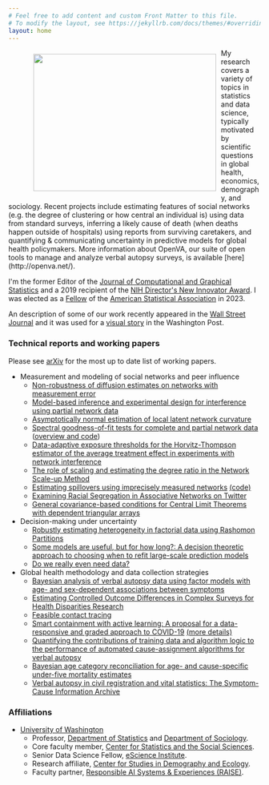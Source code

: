 ```yaml
---
# Feel free to add content and custom Front Matter to this file.
# To modify the layout, see https://jekyllrb.com/docs/themes/#overriding-theme-defaults
layout: home
---
```

<figure>
  <img src="assets/tylerpic.jpg" style="padding: 10px; float: left; width:364.8px;height:273.6px;"/>
 </figure>
 My research covers a variety of topics in statistics and data science, typically motivated by scientific questions in global health, economics, demography, and sociology. Recent projects include estimating features of social networks (e.g. the degree of clustering or how central an individual is) using data from standard surveys, inferring a likely cause of death (when deaths happen outside of
hospitals) using reports from surviving caretakers, and quantifying & communicating uncertainty
in predictive models for global health policymakers. More information about OpenVA, our suite of open tools to manage and analyze verbal autopsy surveys, is available [here](http://openva.net/).
<br>

I'm the former Editor of the [Journal of Computational and Graphical Statistics](https://www.tandfonline.com/action/journalInformation?show=editorialBoard&journalCode=ucgs20) and a 2019 recipient of the [NIH Director's New Innovator Award](https://commonfund.nih.gov/newinnovator).  I was elected as a [Fellow](https://stat.uw.edu/news-resources/articles/adrian-dobra-and-tyler-mccormick-elected-2023-asa-fellows) of the [American Statistical Association](https://www.amstat.org/your-career/awards/asa-fellows) in 2023.
<br>

An description of some of our work recently appeared in the [Wall Street Journal](https://www.wsj.com/us-news/you-probably-know-611-people-heres-how-we-know-88dd27d9?mod=wsjhp_columnists_pos2) and it was used for a [visual story](https://www.washingtonpost.com/world/interactive/2024/gaza-numbers-killed-displaced-scale/?itid=ap_alyssafowers) in the Washington Post.
<br>


<!--
Quick [link](https://thmccormick.github.io/class/567_au20) to the homepage for Stat/CSSS 567, Social network analysis, offered Autumn 2020.
Go here for more info about a few current projects.

I currently have multiple openings for postdoctoral collaborators.  For more information and to apply directly please see [here](https://apply.interfolio.com/100917).  -->


### Technical reports and working papers
Please see [arXiv](https://arxiv.org/find/stat/1/au:+McCormick_T/0/1/0/all/0/1) for the most up to date list of working papers.

+ Measurement and modeling of social networks and peer influence
  + [Non-robustness of diffusion estimates on networks with measurement error](https://arxiv.org/abs/2403.05704)
  + [Model-based inference and experimental design for interference using partial network data](https://arxiv.org/abs/2406.11940)
  + [Asymptotically normal estimation of local latent network curvature](https://arxiv.org/abs/2211.11673)
  + [Spectral goodness-of-fit tests for complete and partial network data](http://arxiv.org/abs/2106.09702) ([overview and code](https://slubold.github.io/GOF_Summary.html))
  + [Data-adaptive exposure thresholds for the Horvitz-Thompson estimator of the average treatment effect in experiments with network interference](https://arxiv.org/abs/2405.15887)
  + [The role of scaling and estimating the degree ratio in the Network Scale-up Method](https://arxiv.org/abs/2305.04381)
  + [Estimating spillovers using imprecisely measured networks](https://arxiv.org/abs/1904.00136) [(code)](https://github.com/thmccormick/spillovers-mismeasured-graphs)
  + [Examining Racial Segregation in Associative Networks on Twitter](https://arxiv.org/abs/1705.04401)
  + [General covariance-based conditions for Central Limit Theorems with dependent triangular arrays](https://arxiv.org/abs/2308.12506)
+ Decision-making under uncertainty
  + [Robustly estimating heterogeneity in factorial data using Rashomon Partitions](https://arxiv.org/abs/2404.02141)
  + [Some models are useful, but for how long?: A decision theoretic approach to choosing when to refit large-scale prediction models](https://arxiv.org/abs/2405.13926)
  + [Do we really even need data?](https://arxiv.org/abs/2401.08702)
+ Global health methodology and data collection strategies
  + [Bayesian analysis of verbal autopsy data using factor models with age- and sex-dependent associations between symptoms](https://arxiv.org/abs/2403.12288)
  + [Estimating Controlled Outcome Differences in Complex Surveys for Health Disparities Research](https://arxiv.org/abs/2406.19597)
  + [Feasible contact tracing](https://arxiv.org/abs/2312.05718)
  + [Smart containment with active learning: A proposal for a data-responsive and graded approach to COVID-19](https://www.hks.harvard.edu/centers/cid/publications/smart-containment-with-active-learning) [(more details)](https://www.cerp.org.pk/pages/covid-19-smart-containment-policy-response)
  + [Quantifying the contributions of training data and algorithm logic to the performance of automated cause-assignment algorithms for verbal autopsy](https://arxiv.org/abs/1803.07141)
  + [Bayesian age category reconciliation for age- and cause-specific under-five mortality estimates](https://arxiv.org/abs/2302.11058)
  + [Verbal autopsy in civil registration and vital statistics: The Symptom-Cause Information Archive](https://arxiv.org/abs/1910.00405)



### Affiliations
+ [University of Washington](http://www.uw.edu)
  + Professor, [Department of Statistics](http://www.stat.washington.edu/) and [Department of Sociology](https://soc.washington.edu/).
  + Core faculty member, [Center for Statistics and the Social Sciences](http://csss.washington.edu/). 
  + Senior Data Science Fellow, [eScience Institute](http://escience.washington.edu/).
  + Research affiliate, [Center for Studies in Demography and Ecology](https://csde.washington.edu/).
  + Faculty partner, [Responsible AI Systems & Experiences (RAISE)](https://www.raise.ischool.uw.edu/).